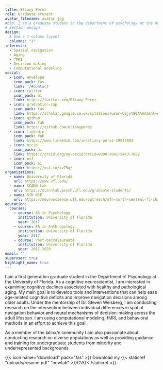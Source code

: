```yaml
---
title: Eliany Perez
role: Graduate student
avatar_filename: avatar.jpg
#bio: I am a graduate student in the department of psychology at the University of Florida working with Dr. Steven Weisberg.
# Section design
design:
  # Use a 1-column layout
  columns: "1"
interests:
  - Spatial navigation
  - Aging
  - fMRI
  - Decision making
  - Computational modeling
social:
  - icon: envelope
    icon_pack: fas
    link: '/#contact'
  - icon: twitter
    icon_pack: ai
    link: https://twitter.com/Eliany_Perez_
  - icon: graduation-cap
    icon_pack: fas
    link: https://scholar.google.co.uk/citations?user=Uijyt80AAAAJ&hl=en
  - icon: github
    icon_pack: fab
    link: https://github.com/elianyperez
  - icon: linkedin
    icon_pack: fab
    link: https://www.linkedin.com/in/eliany-perez-19547693
  - icon: orcid
    icon_pack: ai
    link: https://orcid.org/my-orcid?orcid=0000-0001-5443-7652
  - icon: osf
    icon_pack: ai
    link: https://osf.io/xv75q/
organizations:
  - name: University of Florida
    url: https://www.ufl.edu/
  - name: SCANN Lab
    url: https://scannlab.psych.ufl.edu/graduate-students/
  - name: SfN NCF
    url: https://neuroscience.ufl.edu/outreach/sfn-north-central-fl-chapter/
education:
  courses:
    - course: BS in Psychology
      institution: University of Florida
      year: 2017
    - course: BA in Anthropology
      institution: University of Florida
      year: 2017
    - course: Post-baccalaureate
      institution: University of Florida
      year: 2017-2020
email: ""
superuser: true
highlight_name: true
---
```

I am a first generation graduate student in the Department of Psychology at the University of Florida. As a cognitive neuroscientist, I am interested in examining cognitive declines associated with healthy and pathological aging. My main goal is to develop tools and interventions that can  help ease age-related cognitive deficits and improve navigation decisions among older adults. Under the mentorship of Dr. Steven Weisberg, I am conducting research on the intersection between individual differences in spatial navigation behavior and neural mechanisms of decision-making across the adult lifespan. I am using computational modeling, fMRI, and behavioral methods in an effort to achieve this goal.

As a member of the latinx/e community I am also passionate about conducting research on diverse populations as well as providing guidance and training for undergraduate students from minority and underrepresented backgrounds.

{{< icon name="download" pack="fas" >}} Download my {{< staticref "uploads/resume.pdf" "newtab" >}}CV{{< /staticref >}}.
